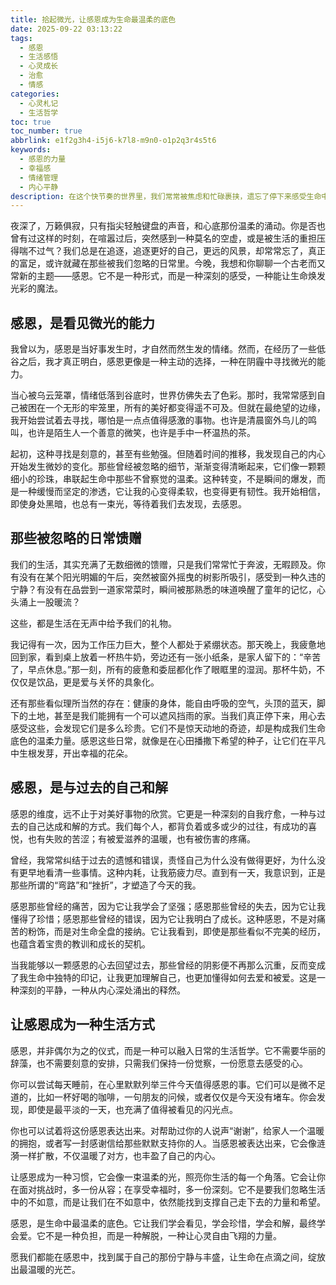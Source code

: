 ```yaml
---
title: 拾起微光，让感恩成为生命最温柔的底色
date: 2025-09-22 03:13:22
tags:
  - 感恩
  - 生活感悟
  - 心灵成长
  - 治愈
  - 情感
categories:
  - 心灵札记
  - 生活哲学
toc: true
toc_number: true
abbrlink: e1f2g3h4-i5j6-k7l8-m9n0-o1p2q3r4s5t6
keywords:
  - 感恩的力量
  - 幸福感
  - 情绪管理
  - 内心平静
description: 在这个快节奏的世界里，我们常常被焦虑和忙碌裹挟，遗忘了停下来感受生命中那些微小而确切的幸福。这篇文章，想与你一同探索感恩的深层意义，它如何温柔地改变我们的视角，治愈内心的疲惫，让生活在点滴之间焕发出温暖的光芒。
---
```


夜深了，万籁俱寂，只有指尖轻触键盘的声音，和心底那份温柔的涌动。你是否也曾有过这样的时刻，在喧嚣过后，突然感到一种莫名的空虚，或是被生活的重担压得喘不过气？我们总是在追逐，追逐更好的自己，更远的风景，却常常忘了，真正的富足，或许就藏在那些被我们忽略的日常里。今晚，我想和你聊聊一个古老而又常新的主题——感恩。它不是一种形式，而是一种深刻的感受，一种能让生命焕发光彩的魔法。

## 感恩，是看见微光的能力

我曾以为，感恩是当好事发生时，才自然而然生发的情绪。然而，在经历了一些低谷之后，我才真正明白，感恩更像是一种主动的选择，一种在阴霾中寻找微光的能力。

当心被乌云笼罩，情绪低落到谷底时，世界仿佛失去了色彩。那时，我常常感到自己被困在一个无形的牢笼里，所有的美好都变得遥不可及。但就在最绝望的边缘，我开始尝试着去寻找，哪怕是一点点值得感激的事物。也许是清晨窗外鸟儿的鸣叫，也许是陌生人一个善意的微笑，也许是手中一杯温热的茶。

起初，这种寻找是刻意的，甚至有些勉强。但随着时间的推移，我发现自己的内心开始发生微妙的变化。那些曾经被忽略的细节，渐渐变得清晰起来，它们像一颗颗细小的珍珠，串联起生命中那些不曾察觉的温柔。这种转变，不是瞬间的爆发，而是一种缓慢而坚定的渗透，它让我的心变得柔软，也变得更有韧性。我开始相信，即使身处黑暗，也总有一束光，等待着我们去发现，去感恩。

## 那些被忽略的日常馈赠

我们的生活，其实充满了无数细微的馈赠，只是我们常常忙于奔波，无暇顾及。你有没有在某个阳光明媚的午后，突然被窗外摇曳的树影所吸引，感受到一种久违的宁静？有没有在品尝到一道家常菜时，瞬间被那熟悉的味道唤醒了童年的记忆，心头涌上一股暖流？

这些，都是生活在无声中给予我们的礼物。

我记得有一次，因为工作压力巨大，整个人都处于紧绷状态。那天晚上，我疲惫地回到家，看到桌上放着一杯热牛奶，旁边还有一张小纸条，是家人留下的：“辛苦了，早点休息。”那一刻，所有的疲惫和委屈都化作了眼眶里的湿润。那杯牛奶，不仅仅是饮品，更是爱与关怀的具象化。

还有那些看似理所当然的存在：健康的身体，能自由呼吸的空气，头顶的蓝天，脚下的土地，甚至是我们能拥有一个可以遮风挡雨的家。当我们真正停下来，用心去感受这些，会发现它们是多么珍贵。它们不是惊天动地的奇迹，却是构成我们生命底色的温柔力量。感恩这些日常，就像是在心田播撒下希望的种子，让它们在平凡中生根发芽，开出幸福的花朵。

## 感恩，是与过去的自己和解

感恩的维度，远不止于对美好事物的欣赏。它更是一种深刻的自我疗愈，一种与过去的自己达成和解的方式。我们每个人，都背负着或多或少的过往，有成功的喜悦，也有失败的苦涩；有被爱滋养的温暖，也有被伤害的疼痛。

曾经，我常常纠结于过去的遗憾和错误，责怪自己为什么没有做得更好，为什么没有更早地看清一些事情。这种内耗，让我筋疲力尽。直到有一天，我意识到，正是那些所谓的“弯路”和“挫折”，才塑造了今天的我。

感恩那些曾经的痛苦，因为它让我学会了坚强；感恩那些曾经的失去，因为它让我懂得了珍惜；感恩那些曾经的错误，因为它让我明白了成长。这种感恩，不是对痛苦的粉饰，而是对生命全盘的接纳。它让我看到，即使是那些看似不完美的经历，也蕴含着宝贵的教训和成长的契机。

当我能够以一颗感恩的心去回望过去，那些曾经的阴影便不再那么沉重，反而变成了我生命中独特的印记，让我更加理解自己，也更加懂得如何去爱和被爱。这是一种深刻的平静，一种从内心深处涌出的释然。

## 让感恩成为一种生活方式

感恩，并非偶尔为之的仪式，而是一种可以融入日常的生活哲学。它不需要华丽的辞藻，也不需要刻意的安排，只需我们保持一份觉察，一份愿意去感受的心。

你可以尝试每天睡前，在心里默默列举三件今天值得感恩的事。它们可以是微不足道的，比如一杯好喝的咖啡，一句朋友的问候，或者仅仅是今天没有堵车。你会发现，即使是最平淡的一天，也充满了值得被看见的闪光点。

你也可以试着将这份感恩表达出来。对帮助过你的人说声“谢谢”，给家人一个温暖的拥抱，或者写一封感谢信给那些默默支持你的人。当感恩被表达出来，它会像涟漪一样扩散，不仅温暖了对方，也丰盈了自己的内心。

让感恩成为一种习惯，它会像一束温柔的光，照亮你生活的每一个角落。它会让你在面对挑战时，多一份从容；在享受幸福时，多一份深刻。它不是要我们忽略生活中的不如意，而是让我们在不如意中，依然能找到支撑自己走下去的力量和希望。

感恩，是生命中最温柔的底色。它让我们学会看见，学会珍惜，学会和解，最终学会爱。它不是一种负担，而是一种解脱，一种让心灵自由飞翔的力量。

愿我们都能在感恩中，找到属于自己的那份宁静与丰盛，让生命在点滴之间，绽放出最温暖的光芒。